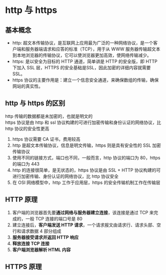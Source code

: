 # http 与 https  
## 基本概念  
- http: 超文本传输协议，是互联网上应用最为广泛的一种网络协议，是一个客户端和服务器端请求和应答的标准（TCP），用于从 WWW 服务器传输超文本到本地浏览器的传输协议，它可以使浏览器更加高效，使网络传输减少。
- https: 是以安全为目标的 HTTP 通道，简单讲是 HTTP 的安全版，即 HTTP 下加入 SSL 层，HTTPS 的安全基础是SSL，因此加密的详细内容就需要 SSL。
- https 协议的主要作用是：建立一个信息安全通道，来确保数组的传输，确保网站的真实性。

## http 与 https 的区别  
http 传输的数据都是未加密的，也就是明文的  
https 协议是由 http 和 ssl 协议构建的可进行加密传输和身份认证的网络协议，比 http 协议的安全性更高  
1. https 协议需要 CA 证书，费用较高  
2. http 是超文本传输协议，信息是明文传输，https 则是具有安全性的 SSL 加密传输协议  
3. 使用不同的链接方式，端口也不同，一般而言，http 协议的端口为 80，https 的端口为 443  
4. http 的连接很简单，是无状态的，https 协议是由 SSL + HTTP 协议构建的可进行加密传输、身份认证的网络协议，比 http 协议安全  
5. 在 OSI 网络模型中，http 工作于应用层，https 的安全传输机制工作在传输层  

## HTTP 原理  
1. 客户端的浏览器首先要**通过网络与服务器建立连接**，该连接是通过 TCP 来完成的，一般 TCP 连接的端口号是 80  
2. 建立连接后，**客户端发送 HTTP 请求**，一个请求报文由请求行、请求头部、空行和请求数据 4 部分组成    
3. **服务器接受请求并返回 HTTP 响应**  
4. **释放连接 TCP 连接**  
5. **客户端浏览器解析 HTML 内容**  

## HTTPS 原理  
